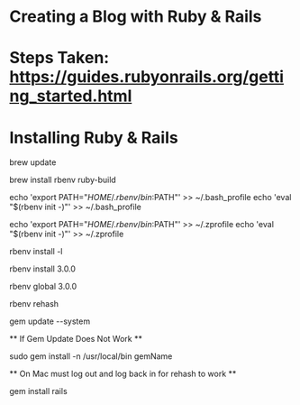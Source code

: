 # Creating a Blog with Ruby & Rails
# Steps Taken: https://guides.rubyonrails.org/getting_started.html
# Installing Ruby & Rails
brew update

brew install rbenv ruby-build

echo 'export PATH="$HOME/.rbenv/bin:$PATH"' >> ~/.bash_profile echo 'eval "$(rbenv init -)"' >> ~/.bash_profile

echo 'export PATH="$HOME/.rbenv/bin:$PATH"' >> ~/.zprofile echo 'eval "$(rbenv init -)"' >> ~/.zprofile

rbenv install -l

rbenv install 3.0.0

rbenv global 3.0.0

rbenv rehash

gem update --system 

** If Gem Update Does Not Work **

sudo gem install -n /usr/local/bin gemName 

** On Mac must log out and log back in for rehash to work **

gem install rails


